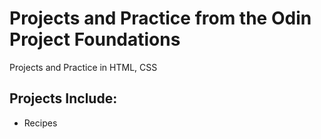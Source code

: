 
# Projects and Practice from the Odin Project Foundations

Projects and Practice in HTML, CSS


## Projects Include:
- Recipes
